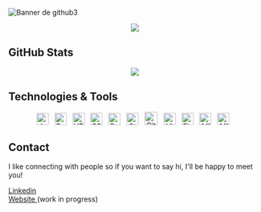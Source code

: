 <!--
![Banner de GitHub](https://user-images.githubusercontent.com/93733677/175829894-e0973ea5-0fca-4dde-89b8-3d220350b0d8.jpg)
-->

![Banner de github3](https://user-images.githubusercontent.com/93733677/175830110-4f2c1a13-9f5b-4401-ae84-5197360969ce.jpg)


<p align="center">
  <a href="https://github.com/DenverCoder1/readme-typing-svg"><img src="https://readme-typing-svg.herokuapp.com/?lines=Hello!;Welcome+to+my+GitHub;I'm+a+Front+End+Developer;Always%20learning%20new%20things&font=Avenir&center=true&width=440&height=45&color=FFDF00&vCenter=true&size=24&background=0A0C10"></a>
</p>

<!--
<p align="center">
  I'm a frontend web developer, I like to design and develop web sites.
</p>
-->

## GitHub Stats

<div align="center">
    <img  src="https://github-readme-stats.vercel.app/api/top-langs/?username=yehosuaes&layout=compact&hide=scss&theme=tokyonight"/>
</div>

## Technologies & Tools

<div align="center">
   <img width="24" alt="JavaScript" src="https://user-images.githubusercontent.com/93733677/175814736-fdc4935d-6107-4efc-a6bb-6a98dc685f80.png"> &nbsp;
   <img width="24" alt="ReactJS" src="https://user-images.githubusercontent.com/93733677/175814537-88330de7-4e5a-425f-a933-eaf1c0bd9331.png"> &nbsp;
   <img width="24" alt="HTML5" src="https://user-images.githubusercontent.com/93733677/175814924-338e3829-a7d8-4e3b-a9ff-6edf3d293a4f.png"> &nbsp;
  <img width="24" alt="CSS3" src="https://user-images.githubusercontent.com/93733677/175814939-9e82779a-c8a2-4fe2-999a-22ff7ffb8282.png"> &nbsp; 
  <img width="24" alt=" Bootstrap" src="https://user-images.githubusercontent.com/93733677/175830755-c94366b4-734c-4346-8ca7-74db5a9f0946.png"> &nbsp;
  <img width="24" alt="StyledComponents" src="https://user-images.githubusercontent.com/93733677/175815609-7bdf9c04-6289-412e-b1b9-485f8aca126c.png"> &nbsp;
   <img width="26" alt="Git" src="https://user-images.githubusercontent.com/93733677/175831079-ee53a463-836d-48c0-91da-d0fb3eb5a491.png"> &nbsp;
  <img width="24" alt="VisualStudio Code" src="https://user-images.githubusercontent.com/93733677/175830790-1e53af26-bff0-42da-8735-20b6030accb7.png"> &nbsp;
   <img width="24" alt="Firebase" src="https://user-images.githubusercontent.com/93733677/175830776-40246b35-2674-4df7-a50f-89f926d6d45c.png"> &nbsp;
  <img width="24" alt="Affinity Designer" src="https://user-images.githubusercontent.com/93733677/175830570-b4500a44-5e0b-4b71-982b-acb579cd26e3.png"> &nbsp;
  <img width="24" alt="Affinity Photo" src="https://user-images.githubusercontent.com/93733677/175830569-ee3f6975-7008-4beb-80b7-1700478cb480.png"> &nbsp;
</div>

## Contact

<p> I like connecting with people so if you want to say hi, I'll be happy to meet you!</p>
<a href="https://www.linkedin.com/in/edgaryehosuaescobedo/">Linkedin</a>
</br>
<a href="https://github.com/YehosuaEs">Website </a> (work in progress)


<!--
**YehosuaEs/YehosuaEs** is a ✨ _special_ ✨ repository because its `README.md` (this file) appears on your GitHub profile.

Here are some ideas to get you started:
- ### Hi there 👋
- 🔭 I’m currently working on ...
- 🌱 I’m currently learning ...
- 👯 I’m looking to collaborate on ...
- 🤔 I’m looking for help with ...
- 💬 Ask me about ...
- 📫 How to reach me: ...
- 😄 Pronouns: ...
- ⚡ Fun fact: ...

![](https://visitor-badge.glitch.me/badge?page_id=yehosuaes.yehosuaes)

![Yehosua Es GitHub stats](https://github-readme-stats.vercel.app/api?username=yehosuaes&show_icons=true)

[![Yehosua Es GitHub stats](https://github-readme-stats.vercel.app/api?username=yehosuaes)](https://github.com/anuraghazra/github-readme-stats)
-->
